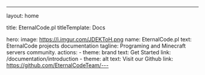 ---
layout: home

title: EternalCode.pl
titleTemplate: Docs

hero:
  image: https://i.imgur.com/JDEKToH.png
  name: EternalCode.pl
  text: EternalCode projects documentation
  tagline: Programing and Minecraft servers community.
  actions:
    - theme: brand
      text: Get Started
      link: /documentation/introduction
    - theme: alt
      text: Visit our Github
      link: https://github.com/EternalCodeTeam/---
